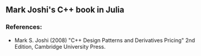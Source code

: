 ## Mark Joshi's C++ book in Julia

### References:
  - Mark S. Joshi (2008) "C++ Design Patterns and Derivatives Pricing" 2nd Edition, Cambridge University Press.